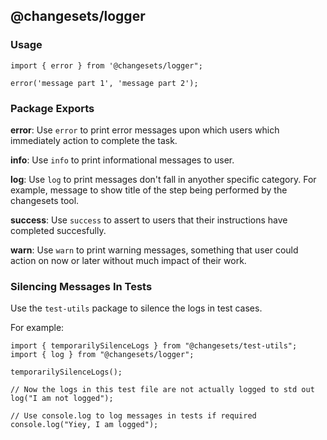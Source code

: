 ## @changesets/logger

### Usage

```
import { error } from '@changesets/logger";

error('message part 1', 'message part 2');
```

### Package Exports

**error**: Use `error` to print error messages upon which users which immediately action to complete the task.

**info**: Use  `info` to print informational messages to user.

**log**: Use `log` to print messages don't fall in anyother specific category. For example, message to show title of the step being performed by the changesets tool.

**success**: Use `success` to assert to users that their instructions have completed succesfully.

**warn**: Use `warn` to print warning messages, something that user could action on now or later without much impact of their work.

### Silencing Messages In Tests

Use the `test-utils` package to silence the logs in test cases.

For example:

```
import { temporarilySilenceLogs } from "@changesets/test-utils";
import { log } from "@changesets/logger";

temporarilySilenceLogs();

// Now the logs in this test file are not actually logged to std out
log("I am not logged");

// Use console.log to log messages in tests if required
console.log("Yiey, I am logged");
```
